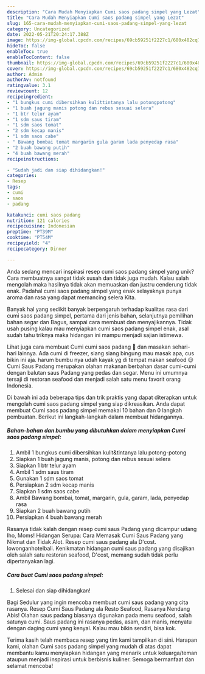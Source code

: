 ```yaml
---
description: "Cara Mudah Menyiapkan Cumi saos padang simpel yang Lezat"
title: "Cara Mudah Menyiapkan Cumi saos padang simpel yang Lezat"
slug: 165-cara-mudah-menyiapkan-cumi-saos-padang-simpel-yang-lezat
category: Uncategorized
date: 2022-05-21T20:24:17.388Z
image: https://img-global.cpcdn.com/recipes/69cb59251f2227c1/680x482cq70/cumi-saos-padang-simpel-foto-resep-utama.jpg
hideToc: false
enableToc: true
enableTocContent: false
thumbnail: https://img-global.cpcdn.com/recipes/69cb59251f2227c1/680x482cq70/cumi-saos-padang-simpel-foto-resep-utama.jpg
cover: https://img-global.cpcdn.com/recipes/69cb59251f2227c1/680x482cq70/cumi-saos-padang-simpel-foto-resep-utama.jpg
author: Admin
authorAv: notfound
ratingvalue: 3.1
reviewcount: 12
recipeingredient:
- "1 bungkus cumi dibersihkan kulittintanya lalu potongpotong"
- "1 buah jagung manis potong dan rebus sesuai selera"
- "1 btr telur ayam"
- "1 sdm saus tiram"
- "1 sdm saos tomat"
- "2 sdm kecap manis"
- "1 sdm saos cabe"
- " Bawang bombai tomat margarin gula garam lada penyedap rasa"
- "2 buah bawang putih"
- "4 buah bawang merah"
recipeinstructions:

- "Sudah jadi dan siap dihidangkan!"
categories:
- Resep
tags:
- cumi
- saos
- padang

katakunci: cumi saos padang 
nutrition: 121 calories
recipecuisine: Indonesian
preptime: "PT39M"
cooktime: "PT54M"
recipeyield: "4"
recipecategory: Dinner

---
```





Anda sedang mencari inspirasi resep cumi saos padang simpel yang unik? Cara membuatnya sangat tidak susah dan tidak juga mudah. Kalau salah mengolah maka hasilnya tidak akan memuaskan dan justru cenderung tidak enak. Padahal cumi saos padang simpel yang enak selayaknya punya aroma dan rasa yang dapat memancing selera Kita.





Banyak hal yang sedikit banyak berpengaruh terhadap kualitas rasa dari cumi saos padang simpel, pertama dari jenis bahan, selanjutnya pemilihan bahan segar dan Bagus, sampai cara membuat dan menyajikannya. Tidak usah pusing kalau mau menyiapkan cumi saos padang simpel enak,      asal sudah tahu triknya maka hidangan ini mampu menjadi sajian istimewa.














Lihat juga cara membuat Cumi cumi saos padang 🦑 dan masakan sehari-hari lainnya. Ada cumi di freezer, siang siang bingung mau masak apa, cus bikin ini aja. harum bumbu nya udah kayak yg di tempat makan seafood 😌 Cumi Saus Padang merupakan olahan makanan berbahan dasar cumi-cumi dengan balutan saus Padang yang pedas dan segar. Menu ini umumnya tersaji di restoran seafood dan menjadi salah satu menu favorit orang Indonesia.






Di bawah ini ada beberapa tips dan trik praktis yang dapat diterapkan untuk mengolah cumi saos padang simpel yang siap dikreasikan. Anda dapat membuat Cumi saos padang simpel memakai 10 bahan dan 0 langkah pembuatan. Berikut ini langkah-langkah dalam membuat hidangannya.

<!--inarticleads1-->

##### Bahan-bahan dan bumbu yang dibutuhkan dalam menyiapkan Cumi saos padang simpel:

1. Ambil 1 bungkus cumi dibersihkan kulit&amp;tintanya lalu potong-potong
1. Siapkan 1 buah jagung manis, potong dan rebus sesuai selera
1. Siapkan 1 btr telur ayam
1. Ambil 1 sdm saus tiram
1. Gunakan 1 sdm saos tomat
1. Persiapkan 2 sdm kecap manis
1. Siapkan 1 sdm saos cabe
1. Ambil  Bawang bombai, tomat, margarin, gula, garam, lada, penyedap rasa
1. Siapkan 2 buah bawang putih
1. Persiapkan 4 buah bawang merah


Rasanya tidak kalah dengan resep cumi saus Padang yang dicampur udang lho, Moms! Hidangan Serupa: Cara Memasak Cumi Saus Padang yang Nikmat dan Tidak Alot. Resep cumi saus padang ala D&#39;cost. lowonganhotelbali. Kenikmatan hidangan cumi saus padang yang disajikan oleh salah satu restoran seafood, D&#39;cost, memang sudah tidak perlu dipertanyakan lagi. 

<!--inarticleads2-->

##### Cara buat Cumi saos padang simpel:


1. Selesai dan siap dihidangkan!

Bagi Sedulur yang ingin mencoba membuat cumi saus padang yang cita rasanya. Resep Cumi Saus Padang ala Resto Seafood, Rasanya Nendang Abis! Olahan saus padang biasanya digunakan pada menu seafood, salah satunya cumi. Saus padang ini rasanya pedas, asam, dan manis, menyatu dengan daging cumi yang kenyal. Kalau mau bikin sendiri, bisa kok. 

Terima kasih telah membaca resep yang tim kami tampilkan di sini. Harapan kami, olahan Cumi saos padang simpel yang mudah di atas dapat membantu kamu menyiapkan hidangan yang menarik untuk keluarga/teman ataupun menjadi inspirasi untuk berbisnis kuliner. Semoga bermanfaat dan selamat mencoba!
